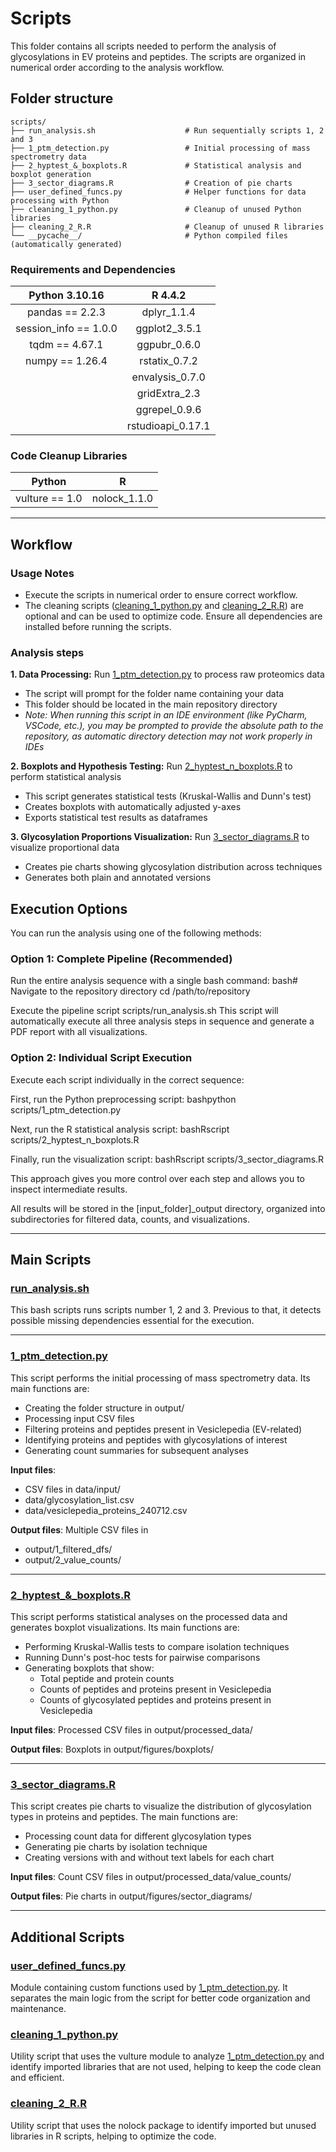 # Scripts
This folder contains all scripts needed to perform the analysis of glycosylations in EV proteins and peptides. The scripts are organized in numerical order according to the analysis workflow.

## Folder structure
```{bash}
scripts/
├── run_analysis.sh                    # Run sequentially scripts 1, 2 and 3
├── 1_ptm_detection.py                 # Initial processing of mass spectrometry data
├── 2_hyptest_&_boxplots.R             # Statistical analysis and boxplot generation
├── 3_sector_diagrams.R                # Creation of pie charts
├── user_defined_funcs.py              # Helper functions for data processing with Python
├── cleaning_1_python.py               # Cleanup of unused Python libraries
├── cleaning_2_R.R                     # Cleanup of unused R libraries
└── __pycache__/                       # Python compiled files (automatically generated)
```

### Requirements and Dependencies

| **Python** 3.10.16 | **R** 4.4.2 |
| :----: | :----: |
| pandas == 2.2.3 | dplyr_1.1.4 |
| session_info == 1.0.0 | ggplot2_3.5.1 |
| tqdm == 4.67.1 | ggpubr_0.6.0 |
| numpy == 1.26.4 | rstatix_0.7.2 |
|  | envalysis_0.7.0 |
|  | gridExtra_2.3 |
|  | ggrepel_0.9.6 |
|  | rstudioapi_0.17.1 |

### Code Cleanup Libraries

| **Python** | **R** |
| :----: | :----: |
| vulture == 1.0 | nolock_1.1.0 |


***
## Workflow
### Usage Notes
- Execute the scripts in numerical order to ensure correct workflow.
- The cleaning scripts (<ins>cleaning_1_python.py</ins> and <ins>cleaning_2_R.R</ins>) are optional and can be used to optimize code.
Ensure all dependencies are installed before running the scripts.

### Analysis steps
**1. Data Processing:** Run <ins>1_ptm_detection.py</ins> to process raw proteomics data
- The script will prompt for the folder name containing your data
- This folder should be located in the main repository directory
- *Note: When running this script in an IDE environment (like PyCharm, VSCode, etc.), you may be prompted to provide the absolute path to the repository, as automatic directory detection may not work properly in IDEs*

**2. Boxplots and Hypothesis Testing:** Run <ins>2_hyptest_n_boxplots.R</ins> to perform statistical analysis
- This script generates statistical tests (Kruskal-Wallis and Dunn's test)
- Creates boxplots with automatically adjusted y-axes
- Exports statistical test results as dataframes

**3. Glycosylation Proportions Visualization:** Run <ins>3_sector_diagrams.R</ins> to visualize proportional data
- Creates pie charts showing glycosylation distribution across techniques
- Generates both plain and annotated versions


## Execution Options
You can run the analysis using one of the following methods:

### Option 1: Complete Pipeline (Recommended)
Run the entire analysis sequence with a single bash command:
bash# Navigate to the repository directory
cd /path/to/repository

Execute the pipeline script
scripts/run_analysis.sh
This script will automatically execute all three analysis steps in sequence and generate a PDF report with all visualizations.


### Option 2: Individual Script Execution
Execute each script individually in the correct sequence:

First, run the Python preprocessing script:
bashpython scripts/1_ptm_detection.py

Next, run the R statistical analysis script:
bashRscript scripts/2_hyptest_n_boxplots.R

Finally, run the visualization script:
bashRscript scripts/3_sector_diagrams.R


This approach gives you more control over each step and allows you to inspect intermediate results.

All results will be stored in the [input_folder]_output directory, organized into subdirectories for filtered data, counts, and visualizations.


***
## Main Scripts
### <ins>run_analysis.sh</ins>
This bash scripts runs scripts number 1, 2 and 3. Previous to that, it detects possible missing dependencies essential for the execution.

***
### <ins>1_ptm_detection.py</ins>
This script performs the initial processing of mass spectrometry data. Its main functions are:

- Creating the folder structure in output/
- Processing input CSV files
- Filtering proteins and peptides present in Vesiclepedia (EV-related)
- Identifying proteins and peptides with glycosylations of interest
- Generating count summaries for subsequent analyses

**Input files**:

- CSV files in data/input/
- data/glycosylation_list.csv
- data/vesiclepedia_proteins_240712.csv

**Output files**: Multiple CSV files in

- output/1_filtered_dfs/
- output/2_value_counts/

***
### <ins>2_hyptest_&_boxplots.R</ins>
This script performs statistical analyses on the processed data and generates boxplot visualizations. Its main functions are:

- Performing Kruskal-Wallis tests to compare isolation techniques
- Running Dunn's post-hoc tests for pairwise comparisons
- Generating boxplots that show:
  - Total peptide and protein counts
  - Counts of peptides and proteins present in Vesiclepedia
  - Counts of glycosylated peptides and proteins present in Vesiclepedia

**Input files**:
Processed CSV files in output/processed_data/

**Output files**:
Boxplots in output/figures/boxplots/

***
### <ins>3_sector_diagrams.R</ins>
This script creates pie charts to visualize the distribution of glycosylation types in proteins and peptides. The main functions are:

- Processing count data for different glycosylation types
- Generating pie charts by isolation technique
- Creating versions with and without text labels for each chart

**Input files**:
Count CSV files in output/processed_data/value_counts/

**Output files**:
Pie charts in output/figures/sector_diagrams/



***
## Additional Scripts
### <ins>user_defined_funcs.py</ins>
Module containing custom functions used by <ins>1_ptm_detection.py</ins>. It separates the main logic from the script for better code organization and maintenance.

### <ins>cleaning_1_python.py</ins>
Utility script that uses the vulture module to analyze <ins>1_ptm_detection.py</ins> and identify imported libraries that are not used, helping to keep the code clean and efficient.

### <ins>cleaning_2_R.R</ins>
Utility script that uses the nolock package to identify imported but unused libraries in R scripts, helping to optimize the code.
